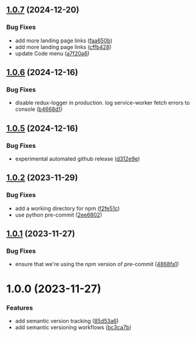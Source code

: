 ## [1.0.7](https://github.com/lpm0073/lawrencemcdaniel.com/compare/v1.0.6...v1.0.7) (2024-12-20)

### Bug Fixes

- add more landing page links ([faa650b](https://github.com/lpm0073/lawrencemcdaniel.com/commit/faa650bea37165eb71de222046ba9d053f566ece))
- add more landing page links ([cffb428](https://github.com/lpm0073/lawrencemcdaniel.com/commit/cffb428c1120612ac8b09cf1ec621589ae95821d))
- update Code menu ([a7f20a6](https://github.com/lpm0073/lawrencemcdaniel.com/commit/a7f20a63fb198b63321fbf2bf63630b12813870f))

## [1.0.6](https://github.com/lpm0073/lawrencemcdaniel.com/compare/v1.0.5...v1.0.6) (2024-12-16)

### Bug Fixes

- disable redux-logger in production. log service-worker fetch errors to console ([b4668d1](https://github.com/lpm0073/lawrencemcdaniel.com/commit/b4668d1e948d3a5b95f48c187bd62fd8ed588b6a))

## [1.0.5](https://github.com/lpm0073/lawrencemcdaniel.com/compare/v1.0.4...v1.0.5) (2024-12-16)

### Bug Fixes

- experimental automated github release ([d312e9e](https://github.com/lpm0073/lawrencemcdaniel.com/commit/d312e9ece4aa2ba1e6429c85297c8c61ecf53388))

## [1.0.2](https://github.com/lpm0073/lawrencemcdaniel.com/compare/v1.0.1...v1.0.2) (2023-11-29)

### Bug Fixes

- add a working directory for npm ([f2fe51c](https://github.com/lpm0073/lawrencemcdaniel.com/commit/f2fe51c20f654e285936ff72b1f384888b6c228a))
- use python pre-commit ([2ee6802](https://github.com/lpm0073/lawrencemcdaniel.com/commit/2ee68021b9795060c61335895369fe7e20401e34))

## [1.0.1](https://github.com/lpm0073/lawrencemcdaniel.com/compare/v1.0.0...v1.0.1) (2023-11-27)

### Bug Fixes

- ensure that we're using the npm version of pre-commit ([4868fa1](https://github.com/lpm0073/lawrencemcdaniel.com/commit/4868fa1c1ef5bba1f031a16053d17e1fb61cf8f4))

# 1.0.0 (2023-11-27)

### Features

- add semantic version tracking ([85d53a6](https://github.com/lpm0073/lawrencemcdaniel.com/commit/85d53a6b185c32d8ccbf5f6310e75180d55ac54c))
- add semantic versioning workflows ([bc3ca7b](https://github.com/lpm0073/lawrencemcdaniel.com/commit/bc3ca7be5fafa7e97eff6a558b1d19b75b069e10))
